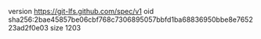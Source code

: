 version https://git-lfs.github.com/spec/v1
oid sha256:2bae45857be06cbf768c7306895057bbfd1ba68836950bbe8e765223ad2f0e03
size 1203
